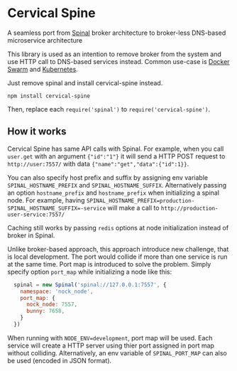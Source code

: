 # Cervical Spine

A seamless port from [Spinal](https://github.com/jitta/spinal) broker architecture to broker-less DNS-based microservice architecture

This library is used as an intention to remove broker from the system and use HTTP call to DNS-based services instead. Common use-case is [Docker Swarm](https://docs.docker.com/engine/swarm/) and [Kubernetes](https://kubernetes.io/).

Just remove spinal and install cervical-spine instead.

```
npm install cervical-spine
```

Then, replace each `require('spinal')` to `require('cervical-spine')`.

## How it works

Cervical Spine has same API calls with Spinal. For example, when you call `user.get` with an argument `{"id":"1"}` it will send a HTTP POST request to `http://user:7557/` with data `{"name":"get","data":{"id":1}}`.

You can also specify host prefix and suffix by assigning env variable `SPINAL_HOSTNAME_PREFIX` and `SPINAL_HOSTNAME_SUFFIX`. Alternatively passing an option `hostname_prefix` and `hostname_prefix` when initializing a spinal node. For example, having `SPINAL_HOSTNAME_PREFIX=production- SPINAL_HOSTNAME_SUFFIX=-service` will make a call to `http://production-user-service:7557/`

Caching still works by passing `redis` options at node initialization instead of broker in Spinal.

Unlike broker-based approach, this approach introduce new challenge, that is local development. The port would collide if more than one service is run at the same time. Port map is introduced to solve the problem. Simply specify option `port_map` while initializing a node like this:

```javascript
  spinal = new Spinal('spinal://127.0.0.1:7557', {
    namespace: 'nock_node',
    port_map: {
      nock_node: 7557,
      bunny: 7658,
    }
  })
```
When running with `NODE_ENV=development`, port map will be used. Each service will create a HTTP server using thier port assigned in port map without colliding. Alternatively, an env variable of `SPINAL_PORT_MAP` can also be used (encoded in JSON format).
